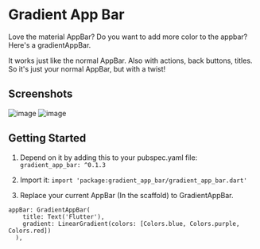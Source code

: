 # Gradient App Bar

Love the material AppBar? Do you want to add more color to the appbar? Here's a gradientAppBar.

It works just like the normal AppBar. Also with actions, back buttons, titles. So it's just your normal AppBar, but with a twist!

## Screenshots

![image](https://user-images.githubusercontent.com/7083755/43866104-e9bc98ea-9b64-11e8-9115-b2deec915dbd.png)
![image](https://user-images.githubusercontent.com/7083755/43866237-4f8e6a5e-9b65-11e8-8adf-2514a9b1e10c.png)


## Getting Started

1. Depend on it by adding this to your pubspec.yaml file: ```gradient_app_bar: ^0.1.3```

2. Import it: ```import 'package:gradient_app_bar/gradient_app_bar.dart'```

3. Replace your current AppBar (In the scaffold) to GradientAppBar. 


```
appBar: GradientAppBar(
    title: Text('Flutter'),
    gradient: LinearGradient(colors: [Colors.blue, Colors.purple, Colors.red])
  ),
```


